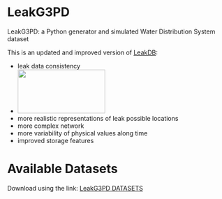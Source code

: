 # LeakG3PD
LeakG3PD: a Python generator and simulated Water Distribution System dataset

This is an updated and improved version of [LeakDB](https://github.com/KIOS-Research/LeakDB):
-  leak data consistency
-  <a href="https://drive.google.com/drive/folders/"><img src="https://drive.google.com/drive/folders/1G6jHoWhwe0HkRGREEgZuedCJxq5T9Hvq?usp=sharing\LeakG3PDDataConsistency.jpg" width="200" height="100"/><a> 
-  more realistic representations of leak possible locations
-  more complex network
-  more variability of physical values along time
-  improved storage features

# Available Datasets
Download using the link: [LeakG3PD DATASETS](https://drive.google.com/drive/folders/1HM2xI9VpC4us7rFX4IuXXCoHDrnWfC17?usp=sharing)
